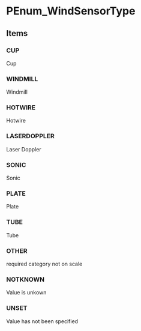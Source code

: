 # PEnum_WindSensorType

## Items

### CUP
Cup

### WINDMILL
Windmill

### HOTWIRE
Hotwire

### LASERDOPPLER
Laser Doppler

### SONIC
Sonic

### PLATE
Plate

### TUBE
Tube

### OTHER
required category not on scale

### NOTKNOWN
Value is unkown

### UNSET
Value has not been specified
